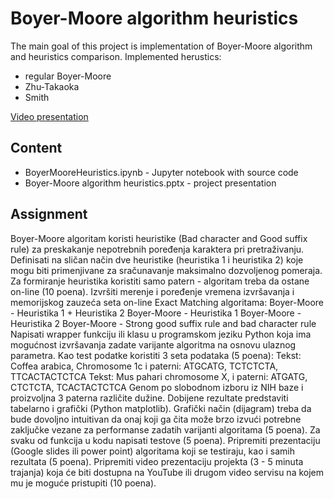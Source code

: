 # Boyer-Moore algorithm heuristics

The main goal of this project is implementation of Boyer-Moore algorithm and heuristics comparison. Implemented herustics: 
- regular Boyer-Moore
- Zhu-Takaoka
- Smith 

[Video presentation](https://youtu.be/Qaw0Wh0lpXk)

## Content
- BoyerMooreHeuristics.ipynb - Jupyter notebook with source code
- Boyer-Moore algorithm heuristics.pptx - project presentation

## Assignment

Boyer-Moore algoritam koristi heuristike (Bad character and Good suffix rule) za preskakanje nepotrebnih poređenja karaktera pri pretraživanju. Definisati na sličan način dve heuristike (heuristika 1 i heuristika 2) koje mogu biti primenjivane za sračunavanje maksimalno dozvoljenog pomeraja. Za formiranje heuristika koristiti samo patern - algoritam treba da ostane on-line (10 poena).
Izvršiti merenje i poređenje vremena izvršavanja i memorijskog zauzeća seta on-line Exact Matching algoritama:
Boyer-Moore - Heuristika 1 + Heuristika 2
Boyer-Moore - Heuristika 1
Boyer-Moore - Heuristika 2
Boyer-Moore - Strong good suffix rule and bad character rule
Napisati wrapper funkciju ili klasu u programskom jeziku Python koja ima mogućnost izvršavanja zadate varijante algoritma na osnovu ulaznog parametra. Kao test podatke koristiti 3 seta podataka (5 poena):
Tekst: Coffea arabica, Chromosome 1c i paterni: ATGCATG, TCTCTCTA, TTCACTACTCTCA
Tekst: Mus pahari chromosome X, i paterni: ATGATG, CTCTCTA, TCACTACTCTCA
Genom po slobodnom izboru iz NIH baze i proizvoljna 3 paterna različite dužine.
Dobijene rezultate predstaviti tabelarno i grafički (Python matplotlib). Grafički način (dijagram) treba da bude dovoljno intuitivan da onaj koji ga čita može brzo izvući potrebne zaključke vezane za performanse zadatih varijanti algoritama (5 poena).
Za svaku od funkcija u kodu napisati testove (5 poena).
Pripremiti prezentaciju (Google slides ili power point) algoritama koji se testiraju, kao i samih rezultata (5 poena).
Pripremiti video prezentaciju projekta (3 - 5 minuta trajanja) koja će biti dostupna na YouTube ili drugom video servisu na kojem mu je moguće pristupiti (10 poena).
